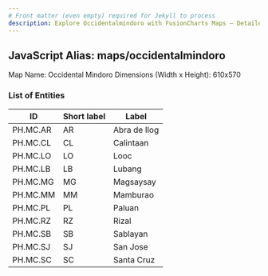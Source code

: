 ```yaml
---
# Front matter (even empty) required for Jekyll to process
description: Explore Occidentalmindoro with FusionCharts Maps – Detailed features for seamless integration. Try now & enhance your data visualization today! 
---
```


## JavaScript Alias: maps/occidentalmindoro

Map Name: Occidental Mindoro
Dimensions (Width x Height): 610x570





### List of Entities

ID | Short label | Label
---|---|---|
PH.MC.AR | AR | Abra de Ilog
PH.MC.CL | CL | Calintaan
PH.MC.LO | LO | Looc
PH.MC.LB | LB | Lubang
PH.MC.MG | MG | Magsaysay
PH.MC.MM | MM | Mamburao
PH.MC.PL | PL | Paluan
PH.MC.RZ | RZ | Rizal
PH.MC.SB | SB | Sablayan
PH.MC.SJ | SJ | San Jose
PH.MC.SC | SC | Santa Cruz